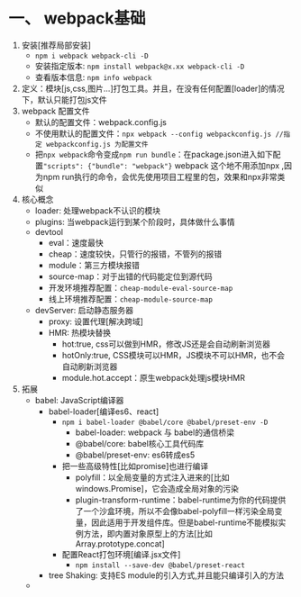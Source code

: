 # 一、 webpack基础
1. 安装[推荐局部安装]
    - `npm i webpack webpack-cli -D`
    - 安装指定版本: `npm install webpack@x.xx webpack-cli -D`
    - 查看版本信息:  `npm info webpack`
2. 定义：模块[js,css,图片...]打包工具。并且，在没有任何配置[loader]的情况下，默认只能打包js文件
3. webpack 配置文件
    - 默认的配置文件：webpack.config.js
    - 不使用默认的配置文件：`npx webpack --config webpackconfig.js //指定 webpackconfig.js 为配置文件` 
    - 把`npx webpack`命令变成`npm run bundle`：在package.json进入如下配置`"scripts": {"bundle": "webpack"}` webpack 这个地不用添加npx ,因为npm run执行的命令，会优先使用项目工程里的包，效果和npx非常类似
4. 核心概念
    - loader: 处理webpack不认识的模块
    - plugins: 当webpack运行到某个阶段时，具体做什么事情
    - devtool 
        - eval：速度最快
        - cheap：速度较快，只管行的报错，不管列的报错         
        - module：第三方模块报错
        - source-map：对于出错的代码能定位到源代码
        - 开发环境推荐配置：`cheap-module-eval-source-map` 
        - 线上环境推荐配置：`cheap-module-source-map` 
    - devServer: 启动静态服务器
        - proxy: 设置代理[解决跨域]
        - HMR: 热模块替换
            - hot:true, css可以做到HMR，修改JS还是会自动刷新浏览器
            - hotOnly:true, CSS模块可以HMR，JS模块不可以HMR，也不会自动刷新浏览器
            - module.hot.accept：原生webpack处理js模块HMR
5. 拓展
    - babel: JavaScript编译器
        - babel-loader[编译es6、react]
            - `npm i babel-loader @babel/core @babel/preset-env -D`
                - babel-loader: webpack 与 babel的通信桥梁
                - @babel/core: babel核心工具代码库
                - @babel/preset-env: es6转成es5
            -  把一些高级特性[比如promise]也进行编译
                - polyfill：以全局变量的方式注入进来的[比如windows.Promise]，它会造成全局对象的污染
                - plugin-transform-runtime：babel-runtime为你的代码提供了一个沙盒环境，所以不会像babel-polyfill一样污染全局变量，因此适用于开发组件库。但是babel-runtime不能模拟实例方法，即内置对象原型上的方法[比如Array.prototype.concat]
            - 配置React打包环境[编译.jsx文件]
                - `npm install --save-dev @babel/preset-react`
        - tree Shaking: 支持ES module的引入方式,并且能只编译引入的方法
    - 


  